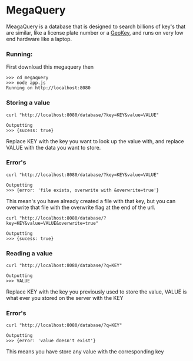# MegaQuery
MeagaQuery is a database that is designed to search billions of key's that are similar, like a license plate number or a [GeoKey](https://github.com/lakefox/geokey), and runs on very low end hardware like a laptop.

### Running:

First download this megaquery then
```
>>> cd megaquery
>>> node app.js
Running on http://localhost:8080
```

### Storing a value

```
curl "http://localhost:8080/database/?key=KEY&value=VALUE"

Outputting
>>> {sucess: true}
```
Replace KEY with the key you want to look up the value with, and replace VALUE with the data you want to store.

### Error's
```
curl "http://localhost:8080/database/?key=KEY&value=VALUE"

Outputting
>>> {error: 'file exists, overwrite with &overwrite=true'}
```
This mean's you have already created a file with that key, but you can overwrite that file with the overwrite flag at the end of the url.
```
curl "http://localhost:8080/database/?key=KEY&value=VALUE&overwrite=true"

Outputting
>>> {sucess: true}
```

### Reading a value
```
curl "http://localhost:8080/database/?q=KEY"

Outputting
>>> VALUE
```
Replace KEY with the key you previously used to store the value, VALUE is what ever you stored on the server with the KEY

### Error's
```
curl "http://localhost:8080/database/?q=KEY"

Outputting
>>> {error: 'value doesn't exist'}
```
This means you have store any value with the corresponding key
